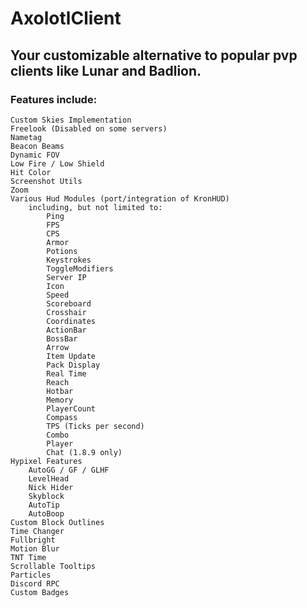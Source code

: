 # AxolotlClient

## Your customizable alternative to popular pvp clients like Lunar and Badlion.

### Features include:

    Custom Skies Implementation
    Freelook (Disabled on some servers)
    Nametag
    Beacon Beams
    Dynamic FOV
    Low Fire / Low Shield
    Hit Color
    Screenshot Utils
    Zoom
    Various Hud Modules (port/integration of KronHUD)
        including, but not limited to:
            Ping
            FPS
            CPS
            Armor
            Potions
            Keystrokes
            ToggleModifiers
            Server IP
            Icon
            Speed
            Scoreboard
            Crosshair
            Coordinates
            ActionBar
            BossBar
            Arrow
            Item Update
            Pack Display
            Real Time
            Reach
            Hotbar
            Memory
            PlayerCount
            Compass
            TPS (Ticks per second)
            Combo
            Player
            Chat (1.8.9 only)
    Hypixel Features
        AutoGG / GF / GLHF
        LevelHead
        Nick Hider
        Skyblock
        AutoTip
        AutoBoop
    Custom Block Outlines
    Time Changer
    Fullbright
    Motion Blur
    TNT Time
    Scrollable Tooltips
    Particles
    Discord RPC
    Custom Badges
